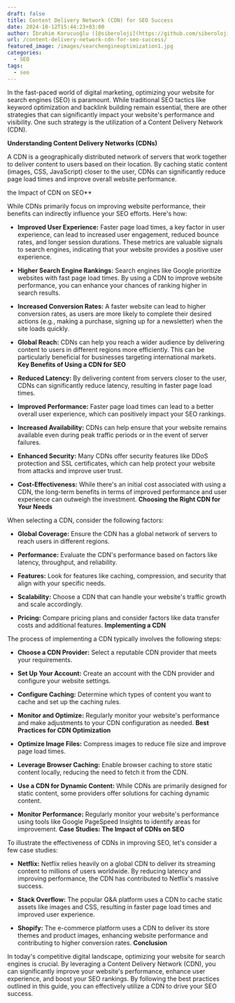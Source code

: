 ```yaml
---
draft: false
title: Content Delivery Network (CDN) for SEO Success
date: 2024-10-12T15:44:23+03:00
author: İbrahim Korucuoğlu ([@siberoloji](https://github.com/siberoloji))
url: /content-delivery-network-cdn-for-seo-success/
featured_image: /images/searchengineoptimization1.jpg
categories:
  - SEO
tags:
  - seo
---
```

In the fast-paced world of digital marketing, optimizing your website for search engines (SEO) is paramount. While traditional SEO tactics like keyword optimization and backlink building remain essential, there are other strategies that can significantly impact your website's performance and visibility. One such strategy is the utilization of a Content Delivery Network (CDN).

**Understanding Content Delivery Networks (CDNs)**

A CDN is a geographically distributed network of servers that work together to deliver content to users based on their location. By caching static content (images, CSS, JavaScript) closer to the user, CDNs can significantly reduce page load times and improve overall website performance.

the Impact of CDN on SEO**

While CDNs primarily focus on improving website performance, their benefits can indirectly influence your SEO efforts. Here's how:
* **Improved User Experience:** Faster page load times, a key factor in user experience, can lead to increased user engagement, reduced bounce rates, and longer session durations. These metrics are valuable signals to search engines, indicating that your website provides a positive user experience.

* **Higher Search Engine Rankings:** Search engines like Google prioritize websites with fast page load times. By using a CDN to improve website performance, you can enhance your chances of ranking higher in search results.

* **Increased Conversion Rates:** A faster website can lead to higher conversion rates, as users are more likely to complete their desired actions (e.g., making a purchase, signing up for a newsletter) when the site loads quickly.   

* **Global Reach:** CDNs can help you reach a wider audience by delivering content to users in different regions more efficiently. This can be particularly beneficial for businesses targeting international markets.
**Key Benefits of Using a CDN for SEO**
* **Reduced Latency:** By delivering content from servers closer to the user, CDNs can significantly reduce latency, resulting in faster page load times.

* **Improved Performance:** Faster page load times can lead to a better overall user experience, which can positively impact your SEO rankings.

* **Increased Availability:** CDNs can help ensure that your website remains available even during peak traffic periods or in the event of server failures.

* **Enhanced Security:** Many CDNs offer security features like DDoS protection and SSL certificates, which can help protect your website from attacks and improve user trust.

* **Cost-Effectiveness:** While there's an initial cost associated with using a CDN, the long-term benefits in terms of improved performance and user experience can outweigh the investment.
**Choosing the Right CDN for Your Needs**

When selecting a CDN, consider the following factors:
* **Global Coverage:** Ensure the CDN has a global network of servers to reach users in different regions.

* **Performance:** Evaluate the CDN's performance based on factors like latency, throughput, and reliability.

* **Features:** Look for features like caching, compression, and security that align with your specific needs.

* **Scalability:** Choose a CDN that can handle your website's traffic growth and scale accordingly.

* **Pricing:** Compare pricing plans and consider factors like data transfer costs and additional features.
**Implementing a CDN**

The process of implementing a CDN typically involves the following steps:
* **Choose a CDN Provider:** Select a reputable CDN provider that meets your requirements.

* **Set Up Your Account:** Create an account with the CDN provider and configure your website settings.

* **Configure Caching:** Determine which types of content you want to cache and set up the caching rules.

* **Monitor and Optimize:** Regularly monitor your website's performance and make adjustments to your CDN configuration as needed.
**Best Practices for CDN Optimization**
* **Optimize Image Files:** Compress images to reduce file size and improve page load times.

* **Leverage Browser Caching:** Enable browser caching to store static content locally, reducing the need to fetch it from the CDN.

* **Use a CDN for Dynamic Content:** While CDNs are primarily designed for static content, some providers offer solutions for caching dynamic content.

* **Monitor Performance:** Regularly monitor your website's performance using tools like Google PageSpeed Insights to identify areas for improvement.
**Case Studies: The Impact of CDNs on SEO**

To illustrate the effectiveness of CDNs in improving SEO, let's consider a few case studies:
* **Netflix:** Netflix relies heavily on a global CDN to deliver its streaming content to millions of users worldwide. By reducing latency and improving performance, the CDN has contributed to Netflix's massive success.

* **Stack Overflow:** The popular Q&amp;A platform uses a CDN to cache static assets like images and CSS, resulting in faster page load times and improved user experience.

* **Shopify:** The e-commerce platform uses a CDN to deliver its store themes and product images, enhancing website performance and contributing to higher conversion rates.
**Conclusion**

In today's competitive digital landscape, optimizing your website for search engines is crucial. By leveraging a Content Delivery Network (CDN), you can significantly improve your website's performance, enhance user experience, and boost your SEO rankings. By following the best practices outlined in this guide, you can effectively utilize a CDN to drive your SEO success.
